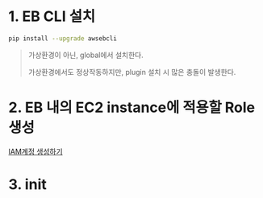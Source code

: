 # 1. EB CLI 설치

```bash
pip install --upgrade awsebcli
```

> 가상환경이 아닌, global에서 설치한다.
>
> 가상환경에서도 정상작동하지만, plugin 설치 시 많은 충돌이 발생한다.



# 2. EB 내의 EC2 instance에 적용할 Role 생성

[IAM계정 생성하기](../IAM.md)



# 3. init

